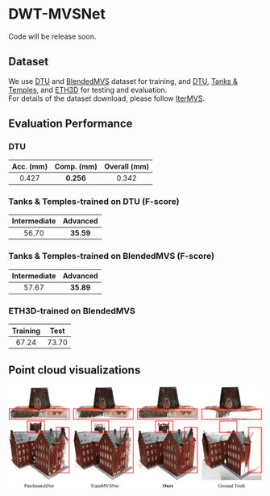 # DWT-MVSNet
Code will be release soon.

## Dataset
We use [DTU](http://roboimagedata.compute.dtu.dk/?page_id=36) and [BlendedMVS](https://github.com/YoYo000/BlendedMVS) dataset for training, and [DTU](http://roboimagedata.compute.dtu.dk/?page_id=36), [Tanks & Temples](https://www.tanksandtemples.org/), and [ETH3D](https://www.eth3d.net/) for testing and evaluation.  
For details of the dataset download, please follow [IterMVS](https://github.com/FangjinhuaWang/IterMVS).

## Evaluation Performance
### DTU
| Acc. (mm)| Comp. (mm)| Overall (mm)|
|    :----:   |    :----:   |     :----:   | 
| 0.427      |**0.256**| 0.342   |
### Tanks & Temples-trained on DTU (F-score)
|Intermediate|Advanced|
|    :----:   |    :----:   |
|56.70|**35.59**|

### Tanks & Temples-trained on BlendedMVS (F-score)
|Intermediate|Advanced|
|    :----:   |    :----:   |
|57.67|**35.89**|

### ETH3D-trained on BlendedMVS
|  Training  |  Test  |
|    :----:   |    :----:   |
|  67.24  |  73.70  |

## Point cloud visualizations
<img src="https://github.com/JianfeiJ/DWT-MVSNet/blob/main/images/DTU_Compare.png">
